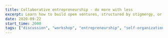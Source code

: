 ```yaml
---
title: Collaborative entrepreneurship - do more with less
excerpt: Learn how to build open ventures, structured by stigmergy, or hybrid ventures that borrow functionalities from the p2p world and operate within the traditional world.   (<a href="https://www.sensorica.co/help/education/collaborative-entrepreneurship" target="_blank" rel="nofollow noopener noreferrer">Sensorica</a>).
date: 2020-09-22
start_time: 2000
tags: ["discussion", "workshop", "entrepreneurship", "self-organization"]
---
```

